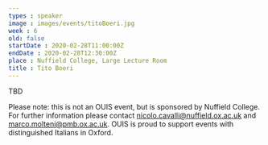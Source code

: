 ```yaml
---
types : speaker
image : images/events/titoBoeri.jpg
week : 6
old: false
startDate : 2020-02-28T11:00:00Z
endDate : 2020-02-28T12:30:00Z
place : Nuffield College, Large Lecture Room
title : Tito Boeri
---
```


TBD

Please note: this is not an OUIS event, but is sponsored by Nuffield College. For further information please contact nicolo.cavalli@nuffield.ox.ac.uk and marco.molteni@pmb.ox.ac.uk. OUIS is proud to support events with distinguished Italians in Oxford.